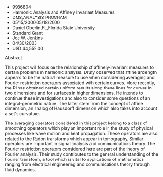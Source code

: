 
* 9986804
* Harmonic Analysis and Affinely Invariant Measures
* DMS,ANALYSIS PROGRAM
* 05/15/2000,05/18/2000
* Daniel Oberlin,FL,Florida State University
* Standard Grant
* Joe W. Jenkins
* 04/30/2003
* USD 44,559.00

Abstract

This project will focus on the relationship of affinely-invariant measures to
certain problems in harmonic analysis. Drury observed that affine arclength
appears to be the natural measure to use when considering averaging and Fourier
restriction operators associated with certain curves. More recently, the PI has
obtained certain uniform results along these lines for curves in two dimensions
and for surfaces in higher dimensions. He intends to continue these
investigations and also to consider some questions of an integral-geometric
nature. The latter stem from the concept of affine dimension, an analog of
Hausdorff dimension which also takes into account a set's curvature.

The averaging operators considered in this project belong to a class of
smoothing operators which play an important role in the study of physical
processes like wave motion and heat propagation. These operators are also
related to the Radon transforms which appear in tomography. Similar operators
are important in signal analysis and communications theory. The Fourier
restriction operators considered here are part of the theory of Fourier
analysis. Their study contributes to the general understanding of the Fourier
transform, a tool which is vital to applications of mathematics ranging from
electrical engineering and communications theory through fluid dynamics.


